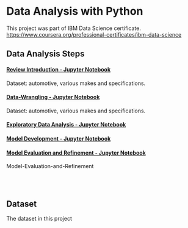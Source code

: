 # Data Analysis with Python

This project was part of IBM Data Science certificate. https://www.coursera.org/professional-certificates/ibm-data-science



## Data Analysis Steps


#### [Review Introduction - Jupyter Notebook](https://github.com/DrStef/Data-Analysis-with-Python/blob/main/DA0101EN-1-Review-Introduction_v02.ipynb)
Dataset: automotive, various makes and specifications.

#### [Data-Wrangling - Jupyter Notebook](https://github.com/DrStef/Data-Analysis-with-Python/blob/main/DA0101EN-2-Review-Data-Wrangling-v02.ipynb)
Dataset: automotive, various makes and specifications.

#### [Exploratory Data Analysis - Jupyter Notebook](https://github.com/DrStef/Data-Analysis-with-Python/blob/main/DA0101EN-3-Review-Exploratory-Data-Analysis-v01.ipynb)


#### [Model Development - Jupyter Notebook](https://github.com/DrStef/Data-Analysis-with-Python/blob/main/DA0101EN-4-Review-Model-Development_v04.ipynb)

#### [Model Evaluation and Refinement - Jupyter Notebook](https://github.com/DrStef/Data-Analysis-with-Python/blob/main/DA0101EN-5-Review-Model-Evaluation-and-Refinement_v02.ipynb)

Model-Evaluation-and-Refinement

<br>
<br>

##  Dataset

The dataset in this project 
